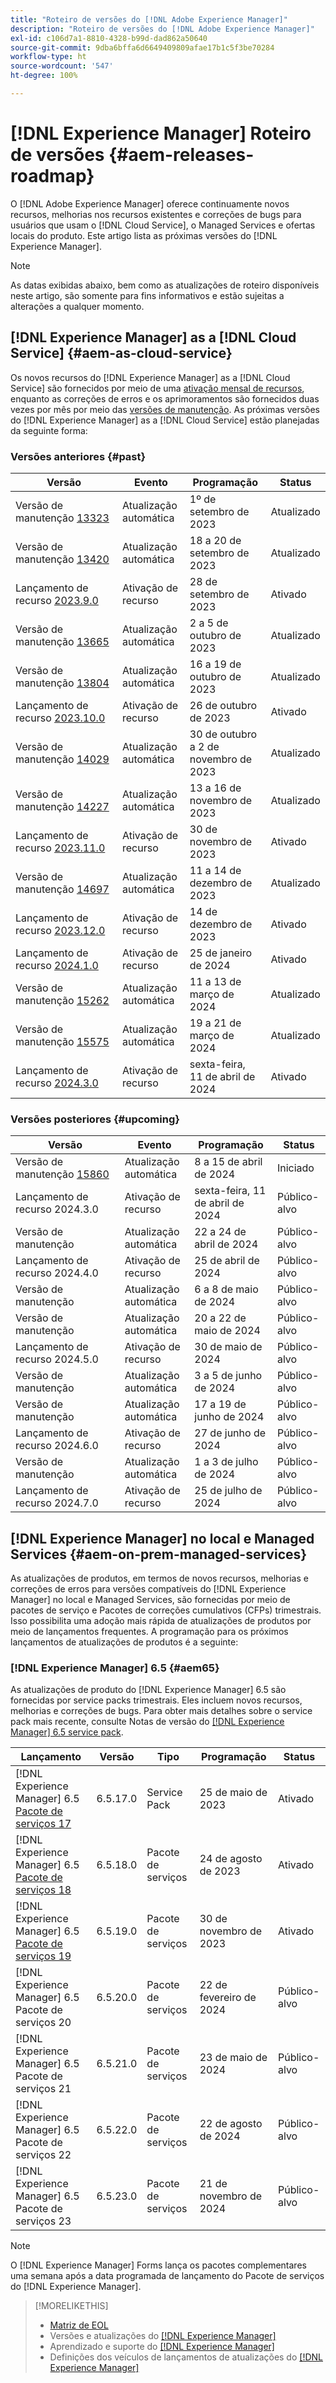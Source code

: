 ```yaml
---
title: "Roteiro de versões do [!DNL Adobe Experience Manager]"
description: "Roteiro de versões do [!DNL Adobe Experience Manager]"
exl-id: c106d7a1-8810-4328-b99d-dad862a50640
source-git-commit: 9dba6bffa6d6649409809afae17b1c5f3be70284
workflow-type: ht
source-wordcount: '547'
ht-degree: 100%

---
```


# [!DNL Experience Manager] Roteiro de versões {#aem-releases-roadmap}

O [!DNL Adobe Experience Manager] oferece continuamente novos recursos, melhorias nos recursos existentes e correções de bugs para usuários que usam o [!DNL Cloud Service], o Managed Services e ofertas locais do produto. Este artigo lista as próximas versões do [!DNL Experience Manager].

>[!NOTE]
>
>As datas exibidas abaixo, bem como as atualizações de roteiro disponíveis neste artigo, são somente para fins informativos e estão sujeitas a alterações a qualquer momento.

## [!DNL Experience Manager] as a [!DNL Cloud Service] {#aem-as-cloud-service}

Os novos recursos do [!DNL Experience Manager] as a [!DNL Cloud Service] são fornecidos por meio de uma [ativação mensal de recursos](https://experienceleague.adobe.com/pt-br/docs/experience-manager-cloud-service/content/release-notes/release-notes/release-notes-current.html), enquanto as correções de erros e os aprimoramentos são fornecidos duas vezes por mês por meio das [versões de manutenção](https://experienceleague.adobe.com/docs/experience-manager-cloud-service/content/release-notes/maintenance/latest.html?lang=pt-BR).
As próximas versões do [!DNL Experience Manager] as a [!DNL Cloud Service] estão planejadas da seguinte forma:

### Versões anteriores {#past}

| Versão | Evento | Programação | Status |
|---|---|---|---|
| Versão de manutenção [13323](https://experienceleague.adobe.com/docs/experience-manager-cloud-service/content/release-notes/maintenance/2023/2023-9-0.html?lang=pt-BR#release-13323) | Atualização automática | 1º de setembro de 2023 | Atualizado |
| Versão de manutenção [13420](https://experienceleague.adobe.com/docs/experience-manager-cloud-service/content/release-notes/maintenance/2023/2023-9-0.html?lang=pt-BR#release-13420) | Atualização automática | 18 a 20 de setembro de 2023 | Atualizado |
| Lançamento de recurso [2023.9.0](https://experienceleague.adobe.com/docs/experience-manager-cloud-service/content/release-notes/release-notes/2023/release-notes-2023-9-0.html?lang=pt-BR) | Ativação de recurso | 28 de setembro de 2023 | Ativado |
| Versão de manutenção [13665](https://experienceleague.adobe.com/docs/experience-manager-cloud-service/content/release-notes/maintenance/2023/2023-10-0.html?lang=pt-BR#release-13665) | Atualização automática | 2 a 5 de outubro de 2023 | Atualizado |
| Versão de manutenção [13804](https://experienceleague.adobe.com/docs/experience-manager-cloud-service/content/release-notes/maintenance/2023/2023-10-0.html?lang=pt-BR#release-13804) | Atualização automática | 16 a 19 de outubro de 2023 | Atualizado |
| Lançamento de recurso [2023.10.0](https://experienceleague.adobe.com/docs/experience-manager-cloud-service/content/release-notes/release-notes/2023/release-notes-2023-10-0.html?lang=pt-BR) | Ativação de recurso | 26 de outubro de 2023 | Ativado |
| Versão de manutenção [14029](https://experienceleague.adobe.com/docs/experience-manager-cloud-service/content/release-notes/maintenance/2023/2023-11-0.html?lang=pt-BR#release-14029) | Atualização automática | 30 de outubro a 2 de novembro de 2023 | Atualizado |
| Versão de manutenção [14227](https://experienceleague.adobe.com/docs/experience-manager-cloud-service/content/release-notes/maintenance/2023/2023-11-0.html?lang=pt-BR#release-14227) | Atualização automática | 13 a 16 de novembro de 2023 | Atualizado |
| Lançamento de recurso [2023.11.0](https://experienceleague.adobe.com/docs/experience-manager-cloud-service/content/release-notes/release-notes/2023/release-notes-2023-11-0.html?lang=pt-BR) | Ativação de recurso | 30 de novembro de 2023 | Ativado |
| Versão de manutenção [14697](https://experienceleague.adobe.com/docs/experience-manager-cloud-service/content/release-notes/maintenance/2023/2023-12-0.html?lang=pt-BR#release-14697) | Atualização automática | 11 a 14 de dezembro de 2023 | Atualizado |
| Lançamento de recurso [2023.12.0](https://experienceleague.adobe.com/docs/experience-manager-cloud-service/content/release-notes/release-notes/2023/release-notes-2023-12-0.html?lang=pt-BR) | Ativação de recurso | 14 de dezembro de 2023 | Ativado |
| Lançamento de recurso [2024.1.0](https://experienceleague.adobe.com/pt-br/docs/experience-manager-cloud-service/content/release-notes/release-notes/2024/release-notes-2024-1-0.html) | Ativação de recurso | 25 de janeiro de 2024 | Ativado |
| Versão de manutenção [15262](https://experienceleague.adobe.com/docs/experience-manager-cloud-service/content/release-notes/maintenance/2024/2024-3-0.html?lang=pt-BR#release-15262) | Atualização automática | 11 a 13 de março de 2024 | Atualizado |
| Versão de manutenção [15575](https://experienceleague.adobe.com/pt-br/docs/experience-manager-cloud-service/content/release-notes/maintenance/2024/2024-3-0#release-15575) | Atualização automática | 19 a 21 de março de 2024 | Atualizado |
| Lançamento de recurso [2024.3.0](https://experienceleague.adobe.com/pt-br/docs/experience-manager-cloud-service/content/release-notes/release-notes/release-notes-current.html) | Ativação de recurso | sexta-feira, 11 de abril de 2024 | Ativado |

### Versões posteriores {#upcoming}

| Versão | Evento | Programação | Status |
|---|---|---|---|
| Versão de manutenção [15860](https://experienceleague.adobe.com/pt-br/docs/experience-manager-cloud-service/content/release-notes/maintenance/latest) | Atualização automática | 8 a 15 de abril de 2024 | Iniciado |
| Lançamento de recurso 2024.3.0 | Ativação de recurso | sexta-feira, 11 de abril de 2024 | Público-alvo |
| Versão de manutenção | Atualização automática | 22 a 24 de abril de 2024 | Público-alvo |
| Lançamento de recurso 2024.4.0 | Ativação de recurso | 25 de abril de 2024 | Público-alvo |
| Versão de manutenção | Atualização automática | 6 a 8 de maio de 2024 | Público-alvo |
| Versão de manutenção | Atualização automática | 20 a 22 de maio de 2024 | Público-alvo |
| Lançamento de recurso 2024.5.0 | Ativação de recurso | 30 de maio de 2024 | Público-alvo |
| Versão de manutenção | Atualização automática | 3 a 5 de junho de 2024 | Público-alvo |
| Versão de manutenção | Atualização automática | 17 a 19 de junho de 2024 | Público-alvo |
| Lançamento de recurso 2024.6.0 | Ativação de recurso | 27 de junho de 2024 | Público-alvo |
| Versão de manutenção | Atualização automática | 1 a 3 de julho de 2024 | Público-alvo |
| Lançamento de recurso 2024.7.0 | Ativação de recurso | 25 de julho de 2024 | Público-alvo |

## [!DNL Experience Manager] no local e Managed Services {#aem-on-prem-managed-services}

As atualizações de produtos, em termos de novos recursos, melhorias e correções de erros para versões compatíveis do [!DNL Experience Manager] no local e Managed Services, são fornecidas por meio de pacotes de serviço e Pacotes de correções cumulativos (CFPs) trimestrais. Isso possibilita uma adoção mais rápida de atualizações de produtos por meio de lançamentos frequentes. A programação para os próximos lançamentos de atualizações de produtos é a seguinte:

### [!DNL Experience Manager] 6.5 {#aem65}

As atualizações de produto do [!DNL Experience Manager] 6.5 são fornecidas por service packs trimestrais. Eles incluem novos recursos, melhorias e correções de bugs. Para obter mais detalhes sobre o service pack mais recente, consulte Notas de versão do [[!DNL Experience Manager] 6.5 service pack](https://experienceleague.adobe.com/pt-br/docs/experience-manager-65/content/release-notes/release-notes).

| Lançamento | Versão | Tipo | Programação | Status |
|---|---|---|---|---|
| [!DNL Experience Manager] 6.5 [Pacote de serviços 17](https://experienceleague.adobe.com/docs/experience-manager-65/content/release-notes/service-pack/6-5-17.html?lang=pt-BR) | 6.5.17.0 | Service Pack | 25 de maio de 2023 | Ativado |
| [!DNL Experience Manager] 6.5 [Pacote de serviços 18](https://experienceleague.adobe.com/docs/experience-manager-65/content/release-notes/service-pack/6-5-18.html?lang=pt-BR) | 6.5.18.0 | Pacote de serviços | 24 de agosto de 2023 | Ativado |
| [!DNL Experience Manager] 6.5 [Pacote de serviços 19](https://experienceleague.adobe.com/docs/experience-manager-65/content/release-notes/release-notes.html?lang=pt-BR) | 6.5.19.0 | Pacote de serviços | 30 de novembro de 2023 | Ativado |
| [!DNL Experience Manager] 6.5 Pacote de serviços 20 | 6.5.20.0 | Pacote de serviços | 22 de fevereiro de 2024 | Público-alvo |
| [!DNL Experience Manager] 6.5 Pacote de serviços 21 | 6.5.21.0 | Pacote de serviços | 23 de maio de 2024 | Público-alvo |
| [!DNL Experience Manager] 6.5 Pacote de serviços 22 | 6.5.22.0 | Pacote de serviços | 22 de agosto de 2024 | Público-alvo |
| [!DNL Experience Manager] 6.5 Pacote de serviços 23 | 6.5.23.0 | Pacote de serviços | 21 de novembro de 2024 | Público-alvo |

>[!NOTE]
>
>O [!DNL Experience Manager] Forms lança os pacotes complementares uma semana após a data programada de lançamento do Pacote de serviços do [!DNL Experience Manager].

>[!MORELIKETHIS]
>
>* [Matriz de EOL](https://helpx.adobe.com/br/support/programs/eol-matrix.html)
>* Versões e atualizações do [[!DNL Experience Manager] ](https://experienceleague.adobe.com/docs/experience-manager-release-information/aem-release-updates/aem-releases-updates.html?lang=pt-BR)
>* Aprendizado e suporte do [[!DNL Experience Manager] ](https://experienceleague.adobe.com/docs/experience-manager-cloud-service.html?lang=pt-BR)
>* Definições dos veículos de lançamentos de atualizações do [[!DNL Experience Manager] ](/help/using/update-release-vehicle-definitions.md)
